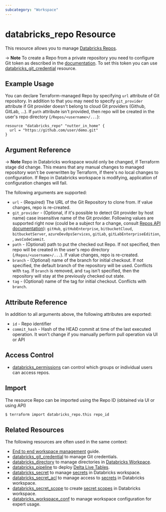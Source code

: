 ```yaml
---
subcategory: "Workspace"
---
```

# databricks_repo Resource

This resource allows you to manage [Databricks Repos](https://docs.databricks.com/repos.html).

-> **Note** To create a Repo from a private repository you need to configure Git token as described in the [documentation](https://docs.databricks.com/repos.html#configure-your-git-integration-with-databricks).  To set this token you can use [databricks_git_credential](git_credential.md) resource.

## Example Usage

You can declare Terraform-managed Repo by specifying `url` attribute of Git repository. In addition to that you may need to specify `git_provider` attribute if Git provider doesn't belong to cloud Git providers (Github, GitLab, ...).  If `path` attribute isn't provided, then repo will be created in the user's repo directory (`/Repos/<username>/...`):


```hcl
resource "databricks_repo" "nutter_in_home" {
  url = "https://github.com/user/demo.git"
}
```

## Argument Reference

-> **Note** Repo in Databricks workspace would only be changed, if Terraform stage did change. This means that any manual changes to managed repository won't be overwritten by Terraform, if there's no local changes to configuration. If Repo in Databricks workspace is modifying, application of configuration changes will fail.

The following arguments are supported:

* `url` -  (Required) The URL of the Git Repository to clone from. If value changes, repo is re-created.
* `git_provider` - (Optional, if it's possible to detect Git provider by host name) case insensitive name of the Git provider.  Following values are supported right now (could be a subject for a change, consult [Repos API documentation](https://docs.databricks.com/dev-tools/api/latest/repos.html)): `gitHub`, `gitHubEnterprise`, `bitbucketCloud`, `bitbucketServer`, `azureDevOpsServices`, `gitLab`, `gitLabEnterpriseEdition`, , `awsCodeCommit`.
* `path` - (Optional) path to put the checked out Repo. If not specified, then repo will be created in the user's repo directory (`/Repos/<username>/...`).  If value changes, repo is re-created.
* `branch` - (Optional) name of the branch for initial checkout. If not specified, the default branch of the repository will be used.  Conflicts with `tag`.  If `branch` is removed, and `tag` isn't specified, then the repository will stay at the previously checked out state.
* `tag` - (Optional) name of the tag for initial checkout.  Conflicts with `branch`.

## Attribute Reference

In addition to all arguments above, the following attributes are exported:

* `id` -  Repo identifier
* `commit_hash` - Hash of the HEAD commit at time of the last executed operation. It won't change if you manually perform pull operation via UI or API

## Access Control

* [databricks_permissions](permissions.md#Repos-usage) can control which groups or individual users can access repos.

## Import

The resource Repo can be imported using the Repo ID (obtained via UI or using API)

```bash
$ terraform import databricks_repo.this repo_id
```

## Related Resources

The following resources are often used in the same context:

* [End to end workspace management](../guides/workspace-management.md) guide.
* [databricks_git_credential](git_credential.md) to manage Git credentials.
* [databricks_directory](directory.md) to manage directories in [Databricks Workpace](https://docs.databricks.com/workspace/workspace-objects.html).
* [databricks_pipeline](pipeline.md) to deploy [Delta Live Tables](https://docs.databricks.com/data-engineering/delta-live-tables/index.html). 
* [databricks_secret](secret.md) to manage [secrets](https://docs.databricks.com/security/secrets/index.html#secrets-user-guide) in Databricks workspace.
* [databricks_secret_acl](secret_acl.md) to manage access to [secrets](https://docs.databricks.com/security/secrets/index.html#secrets-user-guide) in Databricks workspace.
* [databricks_secret_scope](secret_scope.md) to create [secret scopes](https://docs.databricks.com/security/secrets/index.html#secrets-user-guide) in Databricks workspace.
* [databricks_workspace_conf](workspace_conf.md) to manage workspace configuration for expert usage.

